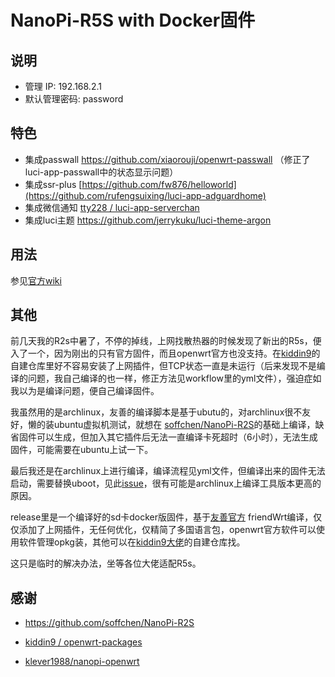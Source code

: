 # NanoPi-R5S with Docker固件

## 说明
* 管理 IP: 192.168.2.1
* 默认管理密码: password

## 特色
* 集成passwall https://github.com/xiaorouji/openwrt-passwall （修正了luci-app-passwall中的状态显示问题）
* 集成ssr-plus [https://github.com/fw876/helloworld](https://github.com/rufengsuixing/luci-app-adguardhome)
* 集成微信通知 [tty228 / luci-app-serverchan](https://github.com/tty228/luci-app-serverchan)
*  集成luci主题 https://github.com/jerrykuku/luci-theme-argon

## 用法
参见[官方wiki](https://wiki.friendlyelec.com/wiki/index.php/NanoPi_R5S)

## 其他
前几天我的R2s中暑了，不停的掉线，上网找散热器的时候发现了新出的R5s，便入了一个，因为刚出的只有官方固件，而且openwrt官方也没支持。在[kiddin9](https://op.supes.top/packages/)的自建仓库里好不容易安装了上网插件，但TCP状态一直是未运行（后来发现不是编译的问题，我自己编译的也一样，修正方法见workflow里的yml文件），强迫症如我以为是编译问题，便自己编译固件。

我虽然用的是archlinux，友善的编译脚本是基于ubutu的，对archlinux很不友好，懒的装ubuntu虚拟机测试，就想在 [soffchen/NanoPi-R2S](https://github.com/soffchen/NanoPi-R2S)的基础上编译，缺省固件可以生成，但加入其它插件后无法一直编译卡死超时（6小时），无法生成固件，可能需要在ubuntu上试一下。

最后我还是在archlinux上进行编译，编译流程见yml文件，但编译出来的固件无法启动，需要替换uboot，见此[issue](https://github.com/friendlyarm/friendlywrt_scripts/issues/1)，很有可能是archlinux上编译工具版本更高的原因。

release里是一个编译好的sd卡docker版固件，基于[友善官方](https://github.com/friendlyarm/friendlywrt) friendWrt编译，仅仅添加了上网插件，无任何优化，仅精简了多国语言包，openwrt官方软件可以使用软件管理opkg装，其他可以在[kiddin9大佬](https://op.supes.top/packages/)的自建仓库找。

这只是临时的解决办法，坐等各位大佬适配R5s。 

## 感谢

* https://github.com/soffchen/NanoPi-R2S

* [kiddin9 / openwrt-packages](https://github.com/kiddin9/openwrt-packages)

* [klever1988/nanopi-openwrt](https://github.com/klever1988/nanopi-openwrt)

  
